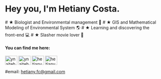 <h1> Hey you, I'm Hetiany Costa. </h1>

<p>
# ★ Biologist and Environmental management 🌳
# ★ GIS and Mathematical Modeling of Environmental System 🌎
# ★ Learning and discovering the front-end  💻
# ★ Slasher movie lover 🖤</p>



<h4 align="left">You can find me here:</h4>
<p align="left">
<a href="https://twitter.com/ynaiteh" target="blank"><img align="center" src="https://camo.githubusercontent.com/35b0b8bfbd8840f35607fb56ad0a139047fd5d6e09ceb060c5c6f0a5abd1044c/68747470733a2f2f6564656e742e6769746875622e696f2f537570657254696e7949636f6e732f696d616765732f7376672f747769747465722e737667" alt="ynaiteh" height="30" width="40" /></a>
<a href="https://instagram.com/ynaiteh" target="blank"><img align="center" src="https://camo.githubusercontent.com/c9dacf0f25a1489fdbc6c0d2b41cda58b77fa210a13a886d6f99e027adfbd358/68747470733a2f2f6564656e742e6769746875622e696f2f537570657254696e7949636f6e732f696d616765732f7376672f696e7374616772616d2e737667" alt="ynaiteh" height="30" width="40" /></a>
<a href="https://www.linkedin.com/in/hetiany/" target="blank"><img align="center" src="https://camo.githubusercontent.com/c8a9c5b414cd812ad6a97a46c29af67239ddaeae08c41724ff7d945fb4c047e5/68747470733a2f2f6564656e742e6769746875622e696f2f537570657254696e7949636f6e732f696d616765732f7376672f6c696e6b6564696e2e737667" alt="hetiany" height="30" width="40" /></a>
<a href="https://open.spotify.com/user/hetiany?si=91b9677503ad4f76" target="blank"><img align="center" src="https://camo.githubusercontent.com/15d4e1b8bf3ed25b7131cc93f248f86cc42deaf9e19fdb61aa1ba3b46e0400a5/68747470733a2f2f6564656e742e6769746875622e696f2f537570657254696e7949636f6e732f696d616765732f7376672f73706f746966792e737667" alt="hetiany" height="30" width="40" /></a>
</p>

#email: hetiany.fc@gmail.com
